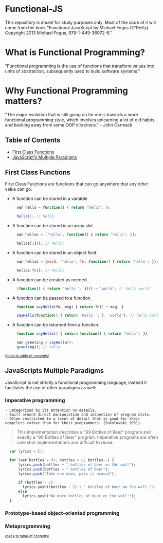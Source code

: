 # Functional-JS
This repository is meant for study purposes only. Most of the code of it will come from the book "Functional JavaScript by Michael Fogus (O'Reilly). Copyright 2013 Michael Fogus, 978-1-449-36072-6."

# What is Functional Programming?
  "Functional programming is the use of functions that transform values into units of abstraction, subsequently used to build software systems."

# Why Functional Programming matters?
  "The major evolution that is still going on for me is towards a more functional programming style, which involves unlearning a lot of old habits, and backing away from some OOP directions." - John Carmack

## Table of Contents
- [First Class Functions](#first-class-functions)
- [JavaScript's Multiple Paradigms](#javascripts-multiple-paradigms)

## First Class Functions

  First Class Functions are functions that can go anywhere that any other value can go.
  - A function can be stored in a variable.
      ```javascript
        var hello = function() { return 'hello'; };

        hello(); // hello
      ```

  - A function can be stored in an array slot.
      ```javascript
        var hellos = ['hello', function() { return 'hello'; }];

        hellos[1](); // hello;
      ```

  - A function can be stored in an object field.
      ```javascript
        var hellos = {word: 'hello', fn: function() { return 'hello'; }};

        hellos.fn(); // hello;
      ```

  - A function can be created as needed.
      ```javascript
        (function() { return 'hello '; })() + 'world'; // hello world
      ```

  - A function can be passed to a function.
      ```javascript
        function sayHello(fn, msg) { return fn() + msg; }

        sayHello(function() { return 'hello '; }, 'world'); // hello world
      ```

  - A function can be returned from a function.
      ```javascript
        function sayHello() { return function() { return 'hello'; }}

        var greeting = sayHello();
        greeting(); // hello
      ```

<sup>[(back to table of contents)](#table-of-contents)</sup>

## JavaScripts Multiple Paradigms
  JavaScript is not strictly a functional programming language, instead it facilitates the use of other paradigms as well:

### Imperative programming

```
- Categorized by its attention no details.
- Built around direct manipulation and inspection of program state.
- Often restricted to a level of detail that is good for their compilers rather than for their programmers. (Sokolowski 1991).

```
> This implementation describes a "99 Bottles of Beer" program and exactly a "99 Bottles of Beer" program.
Imperative programs are often one-shot implementations and difficult to reuse.

```javascript
  var lyrics = [];

  for (var bottles = 99; bottles > 0; bottles--) {
      lyrics.push(bottles + " bottles of beer on the wall");
      lyrics.push(bottles + " bottles of beer");
      lyrics.push("Take one down, pass it around");

      if (bottles > 1)
        lyrics.push((bottles - 1) + " bottles of beer on the wall.");
      else
        lyrics.push("No more bottles of beer on the wall!");
  }
```

### Prototype-based object-oriented programming

### Metaprogramming

<sup>[(back to table of contents)](#table-of-contents)</sup>
